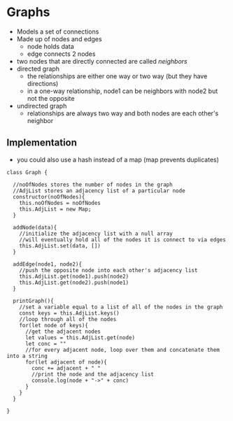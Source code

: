# Graphs
* Models a set of connections
* Made up of nodes and edges
  * node holds data
  * edge connects 2 nodes
* two nodes that are directly connected are called _neighbors_
* directed graph
  * the relationships are either one way or two way (but they have directions)
  * in a one-way relationship, node1 can be neighbors with node2 but not the opposite 
* undirected graph
  * relationships are always two way and both nodes are each other's neighbor

## Implementation
* you could also use a hash instead of a map (map prevents duplicates)
```JS
class Graph {

  //noOfNodes stores the number of nodes in the graph
  //AdjList stores an adjacency list of a particular node
  constructor(noOfNodes){
    this.noOfNodes = noOfNodes
    this.AdjList = new Map;
  }

  addNode(data){
    //initialize the adjacency list with a null array
    //will eventually hold all of the nodes it is connect to via edges
    this.AdjList.set(data, [])
  }

  addEdge(node1, node2){
    //push the opposite node into each other's adjacency list
    this.AdjList.get(node1).push(node2)
    this.AdjList.get(node2).push(node1)
  }

  printGraph(){
    //set a variable equal to a list of all of the nodes in the graph
    const keys = this.AdjList.keys()
    //loop through all of the nodes
    for(let node of keys){
      //get the adjacent nodes
      let values = this.AdjList.get(node)
      let conc = ""
      //for every adjacent node, loop over them and concatenate them into a string
      for(let adjacent of node){
        conc += adjacent + " "
        //print the node and the adjacency list
        console.log(node + "->" + conc)
      }
    }
  }

}

```
